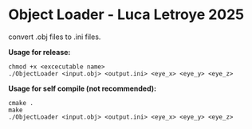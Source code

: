 # Object Loader - Luca Letroye 2025 

convert .obj files to .ini files.


**Usage for release:**
```
chmod +x <excecutable name>
./ObjectLoader <input.obj> <output.ini> <eye_x> <eye_y> <eye_z>
```


**Usage for self compile (not recommended):**
```
cmake .
make
./ObjectLoader <input.obj> <output.ini> <eye_x> <eye_y> <eye_z>
```

